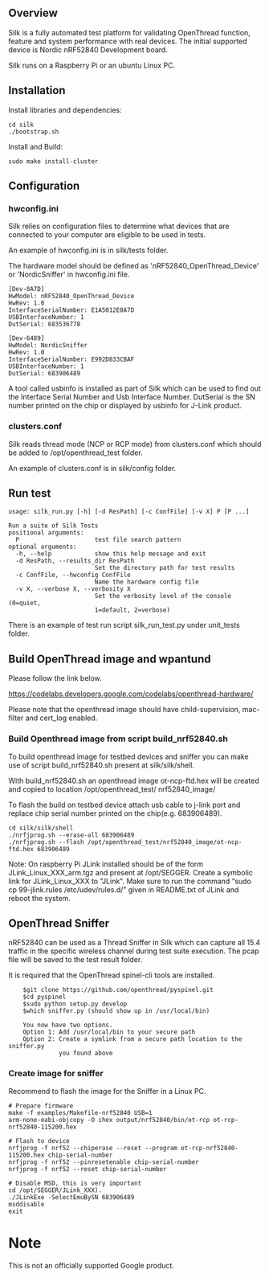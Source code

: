 ## Overview
Silk is a fully automated test platform for validating OpenThread function, feature and system performance with real 
devices. The initial supported device is Nordic nRF52840 Development board.

Silk runs on a Raspberry Pi or an ubuntu Linux PC. 
 
## Installation
Install libraries and dependencies:
``` shell
cd silk
./bootstrap.sh
``` 
Install and Build:
``` shell
sudo make install-cluster
``` 
## Configuration

### hwconfig.ini
Silk relies on configuration files to determine what devices that are connected to your computer are eligible to be 
used in tests. 

An example of hwconfig.ini is in silk/tests folder.
 
The hardware model should be defined as 'nRF52840_OpenThread_Device' or 'NordicSniffer' in hwconfig.ini file.

``` shell
[Dev-8A7D]
HwModel: nRF52840_OpenThread_Device
HwRev: 1.0
InterfaceSerialNumber: E1A5012E8A7D
USBInterfaceNumber: 1
DutSerial: 683536778   

[Dev-6489]
HwModel: NordicSniffer
HwRev: 1.0
InterfaceSerialNumber: E992D833CBAF
USBInterfaceNumber: 1
DutSerial: 683906489
``` 

A tool called usbinfo is installed as part of Silk which can be used to find out the Interface Serial Number and Usb 
Interface Number. DutSerial is the SN number printed on the chip or displayed by usbinfo for J-Link product.   

### clusters.conf
Silk reads thread mode (NCP or RCP mode) from clusters.conf which should be added to /opt/openthread_test folder.

An example of clusters.conf is in silk/config folder. 

## Run test

``` shell
usage: silk_run.py [-h] [-d ResPath] [-c ConfFile] [-v X] P [P ...]

Run a suite of Silk Tests
positional arguments:
  P                     test file search pattern
optional arguments:
  -h, --help            show this help message and exit
  -d ResPath, --results_dir ResPath
                        Set the directory path for test results
  -c ConfFile, --hwconfig ConfFile
                        Name the hardware config file
  -v X, --verbose X, --verbosity X
                        Set the verbosity level of the console (0=quiet,
                        1=default, 2=verbose)
```

There is an example of test run script silk_run_test.py under unit_tests folder.

## Build OpenThread image and wpantund

Please follow the link below.

https://codelabs.developers.google.com/codelabs/openthread-hardware/

Please note that the openthread image should have child-supervision, mac-filter and cert_log enabled.

### Build Openthread image from script build_nrf52840.sh

To build openthread image for testbed devices and sniffer you can make use of script build_nrf52840.sh present at 
silk/silk/shell.

With build_nrf52840.sh an openthread image ot-ncp-ftd.hex will be created and copied to location /opt/openthread_test/
nrf52840_image/

To flash the build on testbed device attach usb cable to j-link port and replace chip serial number printed on the 
chip(e.g. 683906489).

```shell
cd silk/silk/shell
./nrfjprog.sh --erase-all 683906489
./nrfjprog.sh --flash /opt/openthread_test/nrf52840_image/ot-ncp-ftd.hex 683906489
```
Note: On raspberry Pi JLink installed should be of the form JLink_Linux_XXX_arm.tgz and present at /opt/SEGGER. Create 
a symbolic link for JLink_Linux_XXX to "JLink". Make sure to run the command “sudo cp 99-jlink.rules /etc/udev/rules.d/”
given in README.txt of JLink and reboot the system.

## OpenThread Sniffer
nRF52840 can be used as a Thread Sniffer in Silk which can capture all 15.4 traffic in the specific wireless channel 
during test suite execution. The pcap file will be saved to the test result folder.

It is required that the OpenThread spinel-cli tools are installed.
``` shell
    $git clone https://github.com/openthread/pyspinel.git
    $cd pyspinel
    $sudo python setup.py develop
    $which sniffer.py (should show up in /usr/local/bin)

    You now have two options.
    Option 1: Add /usr/local/bin to your secure path
    Option 2: Create a symlink from a secure path location to the sniffer.py
              you found above
``` 
### Create image for sniffer
Recommend to flash the image for the Sniffer in a Linux PC. 
```shell
# Prepare firmware
make -f examples/Makefile-nrf52840 USB=1
arm-none-eabi-objcopy -O ihex output/nrf52840/bin/ot-rcp ot-rcp-nrf52840-115200.hex

# Flash to device
nrfjprog -f nrf52 --chiperase --reset --program ot-rcp-nrf52840-115200.hex chip-serial-number
nrfjprog -f nrf52 --pinresetenable chip-serial-number
nrfjprog -f nrf52 --reset chip-serial-number

# Disable MSD, this is very important
cd /opt/SEGGER/JLink_XXX).
./JLinkExe -SelectEmuBySN 683906489
msddisable
exit
```
# Note
This is not an officially supported Google product.